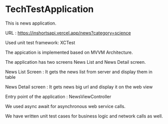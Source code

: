 # TechTestApplication
This is news application.

URL : https://inshortsapi.vercel.app/news?category=science

Used unit test framework: XCTest

The appication is implemented based on MVVM Architecture.

The application has two screens News List and News Detail screen.

News List Screen : It gets the news list from server and display them in table

News Detail screen : It gets news big url and display it on the web view

Entry point of the application : NewsViewController

We used async await for asynchronous web service calls.

We have written unit test cases for business logic and network calls as well.


